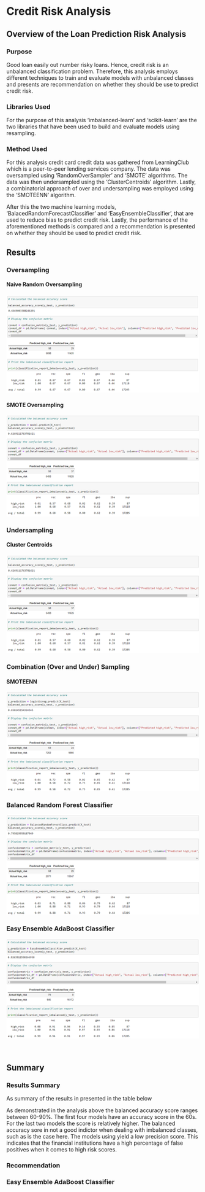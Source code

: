 # Credit Risk Analysis

## Overview of the Loan Prediction Risk Analysis
### Purpose
Good loan easily out number risky loans. Hence, credit risk is an unbalanced classification problem. Therefore, this analysis employs different techniques to train and evaluate models with unbalanced classes and presents are recommendation on whether they should be use to predict credit risk.
### Libraries Used
For the purpose of this analysis ‘imbalanced-learn’ and ‘scikit-learn’ are the two libraries that have been used to build and evaluate models using resampling.
### Method Used
For this analysis credit card credit data was gathered from LearningClub which is a peer-to-peer lending services company. The data was oversampled using ‘RandomOverSampler’ and ‘SMOTE’ algorithms. The data was then undersampled using the ‘ClusterCentroids’ algorithm. Lastly, a combinatorial approach of over and undersampling was employed using the ‘SMOTEENN’ algorithm.

After this the two machine learning models, ‘BalacedRandomForecastClassifier’ and ‘EasyEnsembleClassifier’, that are used to reduce bias to predict credit risk. Lastly, the performance of the aforementioned methods is compared and a recommendation is presented on whether they should be used to predict credit risk.

## Results


### Oversampling 
#### Naive Random Oversampling
![GitHub Logo](https://github.com/shayanafzal/Credit_Risk_Analysis/blob/6c3a8edc51765ccc3237991d1767dd922d2d62ce/Resources/Naive%20Random%20Oversampling.png)
#### SMOTE Oversampling
![GitHub Logo](https://github.com/shayanafzal/Credit_Risk_Analysis/blob/6c3a8edc51765ccc3237991d1767dd922d2d62ce/Resources/SMOTE%20Oversampling.png)

### Undersampling
#### Cluster Centroids
![GitHub Logo](https://github.com/shayanafzal/Credit_Risk_Analysis/blob/6c3a8edc51765ccc3237991d1767dd922d2d62ce/Resources/Undersampling%20ClusterCentroids.png)

### Combination (Over and Under) Sampling
#### SMOTEENN
![GitHub Logo](https://github.com/shayanafzal/Credit_Risk_Analysis/blob/6c3a8edc51765ccc3237991d1767dd922d2d62ce/Resources/Combination%20Smoteenn.png)

### Balanced Random Forest Classifier
![GitHub Logo](https://github.com/shayanafzal/Credit_Risk_Analysis/blob/6c3a8edc51765ccc3237991d1767dd922d2d62ce/Resources/Balanced%20Random%20Forest%20Classifier.png)
### Easy Ensemble AdaBoost Classifier
![GitHub Logo](https://github.com/shayanafzal/Credit_Risk_Analysis/blob/6c3a8edc51765ccc3237991d1767dd922d2d62ce/Resources/Easy%20Ensemble%20AdaBoost%20Classifier.png)


 
## Summary
### Results Summary
As summary of the results in presented in the table below

As demonstrated in the analysis above the balanced accuracy score ranges between 60-90%. The first four models have an accuracy score in the 60s. For the last two models the score is relatively higher. The balanced accuracy sore in not a good indictor when dealing with imbalanced classes, such as is the case here.
The models using yield a low precision score. This indicates that the financial institutions have a high percentage of false positives when it comes to high risk scores. 
  


### Recommendation
### Easy Ensemble AdaBoost Classifier



